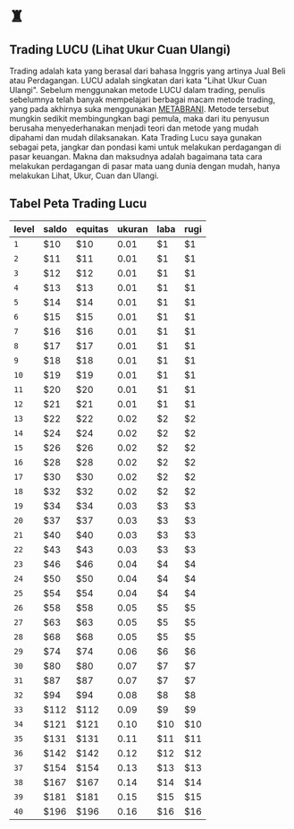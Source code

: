 # ♜
## Trading LUCU (Lihat Ukur Cuan Ulangi)
Trading adalah kata yang berasal dari bahasa Inggris yang artinya Jual Beli atau Perdagangan.
LUCU adalah singkatan dari kata "Lihat Ukur Cuan Ulangi".
Sebelum menggunakan metode LUCU dalam trading, penulis sebelumnya telah banyak mempelajari berbagai macam metode trading, yang pada akhirnya suka menggunakan [METABRANI](https://metabrani.github.io).  Metode tersebut mungkin sedikit membingungkan bagi pemula, maka dari itu penyusun berusaha menyederhanakan menjadi teori dan metode yang mudah dipahami dan mudah dilaksanakan.
Kata Trading Lucu saya gunakan sebagai peta, jangkar dan pondasi kami untuk melakukan perdagangan di pasar keuangan. Makna dan maksudnya adalah bagaimana tata cara melakukan perdagangan di pasar mata uang dunia dengan mudah, hanya melakukan Lihat, Ukur, Cuan dan Ulangi.

## Tabel Peta Trading Lucu

| level | saldo  | equitas  | ukuran | laba | rugi |
| ----- | ------ | -------- | ------ | ---- | ---- |
| `1`   | $10    | $10      | 0.01   | $1   | $1   |
| `2`   | $11    | $11      | 0.01   | $1   | $1   |
| `3`   | $12    | $12      | 0.01   | $1   | $1   |
| `4`   | $13    | $13      | 0.01   | $1   | $1   |
| `5`   | $14    | $14      | 0.01   | $1   | $1   |
| `6`   | $15    | $15      | 0.01   | $1   | $1   |
| `7`   | $16    | $16      | 0.01   | $1   | $1   |
| `8`   | $17    | $17      | 0.01   | $1   | $1   |
| `9`   | $18    | $18      | 0.01   | $1   | $1   |
| `10`  | $19    | $19      | 0.01   | $1   | $1   |
| `11`  | $20    | $20      | 0.01   | $1   | $1   |
| `12`  | $21    | $21      | 0.01   | $1   | $1   |
| `13`  | $22    | $22      | 0.02   | $2   | $2   |
| `14`  | $24    | $24      | 0.02   | $2   | $2   |
| `15`  | $26    | $26      | 0.02   | $2   | $2   |
| `16`  | $28    | $28      | 0.02   | $2   | $2   |
| `17`  | $30    | $30      | 0.02   | $2   | $2   |
| `18`  | $32    | $32      | 0.02   | $2   | $2   |
| `19`  | $34    | $34      | 0.03   | $3   | $3   |
| `20`  | $37    | $37      | 0.03   | $3   | $3   |
| `21`  | $40    | $40      | 0.03   | $3   | $3   |
| `22`  | $43    | $43      | 0.03   | $3   | $3   |
| `23`  | $46    | $46      | 0.04   | $4   | $4   |
| `24`  | $50    | $50      | 0.04   | $4   | $4   |
| `25`  | $54    | $54      | 0.04   | $4   | $4   |
| `26`  | $58    | $58      | 0.05   | $5   | $5   |
| `27`  | $63    | $63      | 0.05   | $5   | $5   |
| `28`  | $68    | $68      | 0.05   | $5   | $5   |
| `29`  | $74    | $74      | 0.06   | $6   | $6   |
| `30`  | $80    | $80      | 0.07   | $7   | $7   |
| `31`  | $87    | $87      | 0.07   | $7   | $7   |
| `32`  | $94    | $94      | 0.08   | $8   | $8   |
| `33`  | $112   | $112     | 0.09   | $9   | $9   |
| `34`  | $121   | $121     | 0.10   | $10  | $10  |
| `35`  | $131   | $131     | 0.11   | $11  | $11  |
| `36`  | $142   | $142     | 0.12   | $12  | $12  |
| `37`  | $154   | $154     | 0.13   | $13  | $13  |
| `38`  | $167   | $167     | 0.14   | $14  | $14  |
| `39`  | $181   | $181     | 0.15   | $15  | $15  |
| `40`  | $196   | $196     | 0.16   | $16  | $16  |
